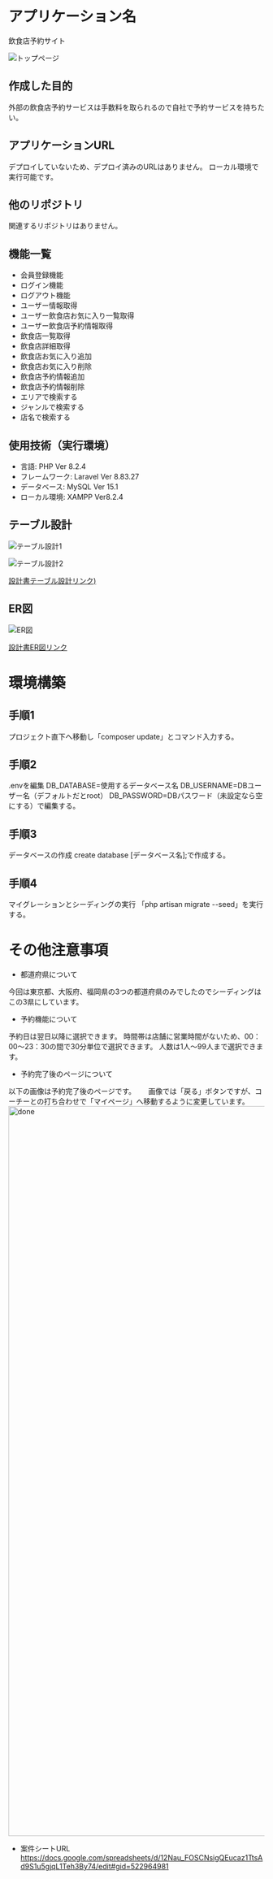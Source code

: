 # アプリケーション名

飲食店予約サイト

![トップページ](https://github.com/piyotaro3/RESE/assets/121168107/248a8060-3443-4433-a7a5-be7ee396cc6d)

## 作成した目的

外部の飲食店予約サービスは手数料を取られるので自社で予約サービスを持ちたい。

## アプリケーションURL

デプロイしていないため、デプロイ済みのURLはありません。
ローカル環境で実行可能です。

## 他のリポジトリ

関連するリポジトリはありません。

## 機能一覧

- 会員登録機能
- ログイン機能
- ログアウト機能
- ユーザー情報取得
- ユーザー飲食店お気に入り一覧取得
- ユーザー飲食店予約情報取得
- 飲食店一覧取得
- 飲食店詳細取得
- 飲食店お気に入り追加
- 飲食店お気に入り削除
- 飲食店予約情報追加
- 飲食店予約情報削除
- エリアで検索する
- ジャンルで検索する
- 店名で検索する

## 使用技術（実行環境）

- 言語: PHP  Ver 8.2.4
- フレームワーク: Laravel  Ver 8.83.27
- データベース: MySQL  Ver 15.1
- ローカル環境: XAMPP Ver8.2.4

## テーブル設計

![テーブル設計1](https://github.com/piyotaro3/RESE/assets/121168107/a51f47e9-f608-41f4-803a-1865fbb2c2c4)

![テーブル設計2](https://github.com/piyotaro3/RESE/assets/121168107/29609d64-b756-41cb-aac9-f64b7f332db7)

[設計書テーブル設計リンク)](https://docs.google.com/spreadsheets/d/12Nau_FOSCNsigQEucaz1TtsAd9S1u5gjqL1Teh3By74/edit#gid=1904085266)

## ER図

![ER図](https://github.com/piyotaro3/RESE/assets/121168107/ef4c5977-0a7d-45d3-9df7-2e253506cca0)

[設計書ER図リンク](https://docs.google.com/spreadsheets/d/12Nau_FOSCNsigQEucaz1TtsAd9S1u5gjqL1Teh3By74/edit#gid=634778829)

# 環境構築

## 手順1

プロジェクト直下へ移動し「composer update」とコマンド入力する。

## 手順2

.envを編集
DB_DATABASE=使用するデータベース名
DB_USERNAME=DBユーザー名（デフォルトだとroot）
DB_PASSWORD=DBパスワード（未設定なら空にする）で編集する。

## 手順3

データベースの作成
create database [データベース名];で作成する。

## 手順4

マイグレーションとシーディングの実行
「php artisan migrate --seed」を実行する。

# その他注意事項

- 都道府県について

今回は東京都、大阪府、福岡県の3つの都道府県のみでしたのでシーディングはこの3県にしています。

- 予約機能について

予約日は翌日以降に選択できます。
時間帯は店舗に営業時間がないため、00：00～23：30の間で30分単位で選択できます。
人数は1人～99人まで選択できます。

- 予約完了後のページについて

以下の画像は予約完了後のページです。　　
画像では「戻る」ボタンですが、コーチーとの打ち合わせで「マイページ」へ移動するように変更しています。
<img width="1437" alt="done" src="https://github.com/piyotaro3/RESE/assets/121168107/53e99103-c51f-4c3d-ac95-8395ee810e97">

- 案件シートURL
  https://docs.google.com/spreadsheets/d/12Nau_FOSCNsigQEucaz1TtsAd9S1u5gjqL1Teh3By74/edit#gid=522964981
